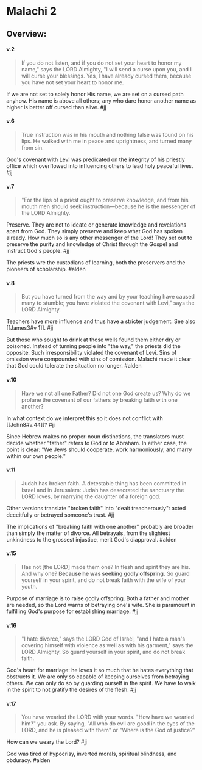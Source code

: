 # Malachi 2

## Overview:


#### v.2
>If you do not listen, and if you do not set your heart to honor my name," says the LORD Almighty, "I will send a curse upon you, and I will curse your blessings. Yes, I have already cursed them, because you have not set your heart to honor me.

If we are not set to solely honor His name, we are set on a cursed path anyhow. His name is above all others; any who dare honor another name as higher is better off cursed than alive.
#jj 

#### v.6
>True instruction was in his mouth and nothing false was found on his lips. He walked with me in peace and uprightness, and turned many from sin.

God's covenant with Levi was predicated on the integrity of his priestly office which overflowed into influencing others to lead holy peaceful lives.
#jj 

#### v.7
>"For the lips of a priest ought to preserve knowledge, and from his mouth men should seek instruction—because he is the messenger of the LORD Almighty.

Preserve. They are not to ideate or generate knowledge and revelations apart from God. They simply preserve and keep what God has spoken already. How much so is any other messenger of the Lord! They set out to preserve the purity and knowledge of Christ through the Gospel and instruct God's people.
#jj 

The priests wre the custodians of learning, both the preservers and the pioneers of scholarship.
#alden  

#### v.8
>But you have turned from the way and by your teaching have caused many to stumble; you have violated the covenant with Levi," says the LORD Almighty.

Teachers have more influence and thus have a stricter judgement. See also [[James3#v 1]].
#jj 

But those who sought to drink at those wells found them either dry or poisoned. Instead of turning people into "the way," the priests did the opposite. Such irresponsibility violated the covenant of Levi. Sins of omission were compounded with sins of comission. Malachi made it clear that God could tolerate the situation no longer.
#alden 

#### v.10
>Have we not all one Father? Did not one God create us? Why do we profane the covenant of our fathers by breaking faith with one another?

In what context do we interpret this so it does not conflict with [[John8#v.44]]?
#jj 

Since Hebrew makes no proper-noun distinctions, the translators must decide whether "father" refers to God or to Abraham. In either case, the point is clear: "We Jews should cooperate, work harmoniously, and marry within our own people." 

#### v.11
>Judah has broken faith. A detestable thing has been committed in Israel and in Jerusalem: Judah has desecrated the sanctuary the LORD loves, by marrying the daughter of a foreign god.

Other versions translate "broken faith" into "dealt treacherously": acted deceitfully or betrayed someone's trust.
#jj 

The implications of "breaking faith with one another" probably are broader than simply the matter of divorce. All betrayals, from the slightest unkindness to the grossest injustice, merit God's diapproval.
#alden 

#### v.15
>Has not \[the LORD\] made them one? In flesh and spirit they are his. And why one? **Because he was seeking godly offspring.** So guard yourself in your spirit, and do not break faith with the wife of your youth.

Purpose of marriage is to raise godly offspring. Both a father and mother are needed, so the Lord warns of betraying one's wife. She is paramount in fulfilling God's purpose for establishing marriage.
#jj 

#### v.16
>"I hate divorce," says the LORD God of Israel, "and I hate a man's covering himself with violence as well as with his garment," says the LORD Almighty. So guard yourself in your spirit, and do not break faith.

God's heart for marriage: he loves it so much that he hates everything that obstructs it. We are only so capable of keeping ourselves from betraying others. We can only do so by guarding ourself in the spirit. We have to walk in the spirit to not gratify the desires of the flesh.
#jj 

#### v.17
>You have wearied the LORD with your words. "How have we wearied him?" you ask. By saying, "All who do evil are good in the eyes of the LORD, and he is pleased with them" or "Where is the God of justice?"

How can we weary the Lord?
#jj 

God was tired of hypocrisy, inverted morals, spiritual blindness, and obduracy.
#alden 



